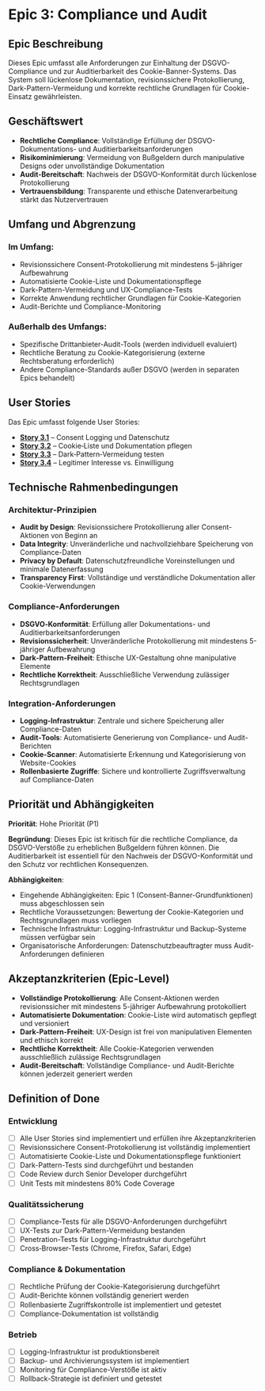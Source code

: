 # Epic 3: Compliance und Audit

## Epic Beschreibung

Dieses Epic umfasst alle Anforderungen zur Einhaltung der DSGVO-Compliance und zur Auditierbarkeit des Cookie-Banner-Systems. Das System soll lückenlose Dokumentation, revisionssichere Protokollierung, Dark-Pattern-Vermeidung und korrekte rechtliche Grundlagen für Cookie-Einsatz gewährleisten.

## Geschäftswert

- **Rechtliche Compliance**: Vollständige Erfüllung der DSGVO-Dokumentations- und Auditierbarkeitsanforderungen
- **Risikominimierung**: Vermeidung von Bußgeldern durch manipulative Designs oder unvollständige Dokumentation
- **Audit-Bereitschaft**: Nachweis der DSGVO-Konformität durch lückenlose Protokollierung
- **Vertrauensbildung**: Transparente und ethische Datenverarbeitung stärkt das Nutzervertrauen

## Umfang und Abgrenzung

### Im Umfang:
- Revisionssichere Consent-Protokollierung mit mindestens 5-jähriger Aufbewahrung
- Automatisierte Cookie-Liste und Dokumentationspflege
- Dark-Pattern-Vermeidung und UX-Compliance-Tests
- Korrekte Anwendung rechtlicher Grundlagen für Cookie-Kategorien
- Audit-Berichte und Compliance-Monitoring

### Außerhalb des Umfangs:
- Spezifische Drittanbieter-Audit-Tools (werden individuell evaluiert)
- Rechtliche Beratung zu Cookie-Kategorisierung (externe Rechtsberatung erforderlich)
- Andere Compliance-Standards außer DSGVO (werden in separaten Epics behandelt)

## User Stories

Das Epic umfasst folgende User Stories:

- **[Story 3.1](user_stories/story_3.1_consent_logging_und_datenschutz.md)** – Consent Logging und Datenschutz
- **[Story 3.2](user_stories/story_3.2_cookie_liste_und_dokumentation_pflegen.md)** – Cookie‑Liste und Dokumentation pflegen
- **[Story 3.3](user_stories/story_3.3_dark_pattern_vermeidung_testen.md)** – Dark‑Pattern‑Vermeidung testen
- **[Story 3.4](user_stories/story_3.4_legitimer_interesse_vs_einwilligung.md)** – Legitimer Interesse vs. Einwilligung

## Technische Rahmenbedingungen

### Architektur‑Prinzipien

- **Audit by Design**: Revisionssichere Protokollierung aller Consent-Aktionen von Beginn an
- **Data Integrity**: Unveränderliche und nachvollziehbare Speicherung von Compliance-Daten
- **Privacy by Default**: Datenschutzfreundliche Voreinstellungen und minimale Datenerfassung
- **Transparency First**: Vollständige und verständliche Dokumentation aller Cookie-Verwendungen

### Compliance‑Anforderungen

- **DSGVO‑Konformität**: Erfüllung aller Dokumentations- und Auditierbarkeitsanforderungen
- **Revisionssicherheit**: Unveränderliche Protokollierung mit mindestens 5-jähriger Aufbewahrung
- **Dark‑Pattern‑Freiheit**: Ethische UX-Gestaltung ohne manipulative Elemente
- **Rechtliche Korrektheit**: Ausschließliche Verwendung zulässiger Rechtsgrundlagen

### Integration‑Anforderungen

- **Logging‑Infrastruktur**: Zentrale und sichere Speicherung aller Compliance-Daten
- **Audit‑Tools**: Automatisierte Generierung von Compliance- und Audit-Berichten
- **Cookie‑Scanner**: Automatisierte Erkennung und Kategorisierung von Website-Cookies
- **Rollenbasierte Zugriffe**: Sichere und kontrollierte Zugriffsverwaltung auf Compliance-Daten

## Priorität und Abhängigkeiten

**Priorität**: Hohe Priorität (P1)

**Begründung**: Dieses Epic ist kritisch für die rechtliche Compliance, da DSGVO-Verstöße zu erheblichen Bußgeldern führen können. Die Auditierbarkeit ist essentiell für den Nachweis der DSGVO-Konformität und den Schutz vor rechtlichen Konsequenzen.

**Abhängigkeiten**: 
- Eingehende Abhängigkeiten: Epic 1 (Consent-Banner-Grundfunktionen) muss abgeschlossen sein
- Rechtliche Voraussetzungen: Bewertung der Cookie-Kategorien und Rechtsgrundlagen muss vorliegen
- Technische Infrastruktur: Logging-Infrastruktur und Backup-Systeme müssen verfügbar sein
- Organisatorische Anforderungen: Datenschutzbeauftragter muss Audit-Anforderungen definieren

## Akzeptanzkriterien (Epic‑Level)

- **Vollständige Protokollierung**: Alle Consent-Aktionen werden revisionssicher mit mindestens 5-jähriger Aufbewahrung protokolliert
- **Automatisierte Dokumentation**: Cookie-Liste wird automatisch gepflegt und versioniert
- **Dark‑Pattern‑Freiheit**: UX-Design ist frei von manipulativen Elementen und ethisch korrekt
- **Rechtliche Korrektheit**: Alle Cookie-Kategorien verwenden ausschließlich zulässige Rechtsgrundlagen
- **Audit‑Bereitschaft**: Vollständige Compliance- und Audit-Berichte können jederzeit generiert werden

## Definition of Done

### Entwicklung
- [ ] Alle User Stories sind implementiert und erfüllen ihre Akzeptanzkriterien
- [ ] Revisionssichere Consent-Protokollierung ist vollständig implementiert
- [ ] Automatisierte Cookie-Liste und Dokumentationspflege funktioniert
- [ ] Dark-Pattern-Tests sind durchgeführt und bestanden
- [ ] Code Review durch Senior Developer durchgeführt
- [ ] Unit Tests mit mindestens 80% Code Coverage

### Qualitätssicherung
- [ ] Compliance-Tests für alle DSGVO-Anforderungen durchgeführt
- [ ] UX-Tests zur Dark-Pattern-Vermeidung bestanden
- [ ] Penetration-Tests für Logging-Infrastruktur durchgeführt
- [ ] Cross‑Browser‑Tests (Chrome, Firefox, Safari, Edge)

### Compliance & Dokumentation
- [ ] Rechtliche Prüfung der Cookie-Kategorisierung durchgeführt
- [ ] Audit-Berichte können vollständig generiert werden
- [ ] Rollenbasierte Zugriffskontrolle ist implementiert und getestet
- [ ] Compliance-Dokumentation ist vollständig

### Betrieb
- [ ] Logging-Infrastruktur ist produktionsbereit
- [ ] Backup- und Archivierungssystem ist implementiert
- [ ] Monitoring für Compliance-Verstöße ist aktiv
- [ ] Rollback-Strategie ist definiert und getestet
